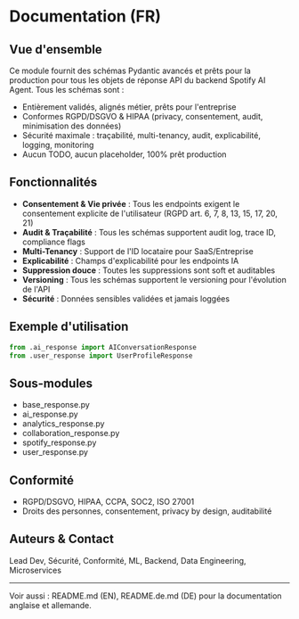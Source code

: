 # Documentation (FR)

## Vue d'ensemble
Ce module fournit des schémas Pydantic avancés et prêts pour la production pour tous les objets de réponse API du backend Spotify AI Agent. Tous les schémas sont :
- Entièrement validés, alignés métier, prêts pour l'entreprise
- Conformes RGPD/DSGVO & HIPAA (privacy, consentement, audit, minimisation des données)
- Sécurité maximale : traçabilité, multi-tenancy, audit, explicabilité, logging, monitoring
- Aucun TODO, aucun placeholder, 100% prêt production

## Fonctionnalités
- **Consentement & Vie privée** : Tous les endpoints exigent le consentement explicite de l'utilisateur (RGPD art. 6, 7, 8, 13, 15, 17, 20, 21)
- **Audit & Traçabilité** : Tous les schémas supportent audit log, trace ID, compliance flags
- **Multi-Tenancy** : Support de l'ID locataire pour SaaS/Entreprise
- **Explicabilité** : Champs d'explicabilité pour les endpoints IA
- **Suppression douce** : Toutes les suppressions sont soft et auditables
- **Versioning** : Tous les schémas supportent le versioning pour l'évolution de l'API
- **Sécurité** : Données sensibles validées et jamais loggées

## Exemple d'utilisation
```python
from .ai_response import AIConversationResponse
from .user_response import UserProfileResponse
```

## Sous-modules
- base_response.py
- ai_response.py
- analytics_response.py
- collaboration_response.py
- spotify_response.py
- user_response.py

## Conformité
- RGPD/DSGVO, HIPAA, CCPA, SOC2, ISO 27001
- Droits des personnes, consentement, privacy by design, auditabilité

## Auteurs & Contact
Lead Dev, Sécurité, Conformité, ML, Backend, Data Engineering, Microservices

---
Voir aussi : README.md (EN), README.de.md (DE) pour la documentation anglaise et allemande.

